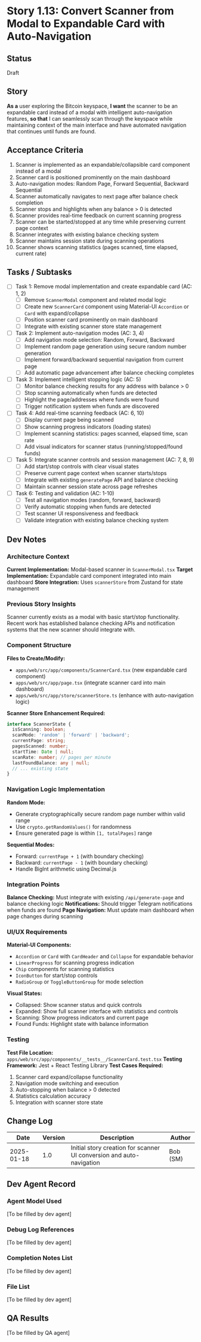 # Story 1.13: Convert Scanner from Modal to Expandable Card with Auto-Navigation

## Status
Draft

## Story
**As a** user exploring the Bitcoin keyspace,
**I want** the scanner to be an expandable card instead of a modal with intelligent auto-navigation features,
**so that** I can seamlessly scan through the keyspace while maintaining context of the main interface and have automated navigation that continues until funds are found.

## Acceptance Criteria
1. Scanner is implemented as an expandable/collapsible card component instead of a modal
2. Scanner card is positioned prominently on the main dashboard
3. Auto-navigation modes: Random Page, Forward Sequential, Backward Sequential
4. Scanner automatically navigates to next page after balance check completion
5. Scanner stops and highlights when any balance > 0 is detected
6. Scanner provides real-time feedback on current scanning progress
7. Scanner can be started/stopped at any time while preserving current page context
8. Scanner integrates with existing balance checking system
9. Scanner maintains session state during scanning operations
10. Scanner shows scanning statistics (pages scanned, time elapsed, current rate)

## Tasks / Subtasks
- [ ] Task 1: Remove modal implementation and create expandable card (AC: 1, 2)
  - [ ] Remove `ScannerModal` component and related modal logic
  - [ ] Create new `ScannerCard` component using Material-UI `Accordion` or `Card` with expand/collapse
  - [ ] Position scanner card prominently on main dashboard
  - [ ] Integrate with existing scanner store state management
- [ ] Task 2: Implement auto-navigation modes (AC: 3, 4)
  - [ ] Add navigation mode selection: Random, Forward, Backward
  - [ ] Implement random page generation using secure random number generation
  - [ ] Implement forward/backward sequential navigation from current page
  - [ ] Add automatic page advancement after balance checking completes
- [ ] Task 3: Implement intelligent stopping logic (AC: 5)
  - [ ] Monitor balance checking results for any address with balance > 0
  - [ ] Stop scanning automatically when funds are detected
  - [ ] Highlight the page/addresses where funds were found
  - [ ] Trigger notification system when funds are discovered
- [ ] Task 4: Add real-time scanning feedback (AC: 6, 10)
  - [ ] Display current page being scanned
  - [ ] Show scanning progress indicators (loading states)
  - [ ] Implement scanning statistics: pages scanned, elapsed time, scan rate
  - [ ] Add visual indicators for scanner status (running/stopped/found funds)
- [ ] Task 5: Integrate scanner controls and session management (AC: 7, 8, 9)
  - [ ] Add start/stop controls with clear visual states
  - [ ] Preserve current page context when scanner starts/stops
  - [ ] Integrate with existing `generatePage` API and balance checking
  - [ ] Maintain scanner session state across page refreshes
- [ ] Task 6: Testing and validation (AC: 1-10)
  - [ ] Test all navigation modes (random, forward, backward)
  - [ ] Verify automatic stopping when funds are detected
  - [ ] Test scanner UI responsiveness and feedback
  - [ ] Validate integration with existing balance checking system

## Dev Notes

### Architecture Context
**Current Implementation:** Modal-based scanner in `ScannerModal.tsx`
**Target Implementation:** Expandable card component integrated into main dashboard
**Store Integration:** Uses `scannerStore` from Zustand for state management

### Previous Story Insights
Scanner currently exists as a modal with basic start/stop functionality. Recent work has established balance checking APIs and notification systems that the new scanner should integrate with.

### Component Structure
**Files to Create/Modify:**
- `apps/web/src/app/components/ScannerCard.tsx` (new expandable card component)
- `apps/web/src/app/page.tsx` (integrate scanner card into main dashboard)
- `apps/web/src/app/store/scannerStore.ts` (enhance with auto-navigation logic)

**Scanner Store Enhancement Required:**
```typescript
interface ScannerState {
  isScanning: boolean;
  scanMode: 'random' | 'forward' | 'backward';
  currentPage: string;
  pagesScanned: number;
  startTime: Date | null;
  scanRate: number; // pages per minute
  lastFoundBalance: any | null;
  // ... existing state
}
```

### Navigation Logic Implementation
**Random Mode:**
- Generate cryptographically secure random page number within valid range
- Use `crypto.getRandomValues()` for randomness
- Ensure generated page is within `[1, totalPages]` range

**Sequential Modes:**
- Forward: `currentPage + 1` (with boundary checking)
- Backward: `currentPage - 1` (with boundary checking)
- Handle BigInt arithmetic using Decimal.js

### Integration Points
**Balance Checking:** Must integrate with existing `/api/generate-page` and balance checking logic
**Notifications:** Should trigger Telegram notifications when funds are found
**Page Navigation:** Must update main dashboard when page changes during scanning

### UI/UX Requirements
**Material-UI Components:**
- `Accordion` or `Card` with `CardHeader` and `Collapse` for expandable behavior
- `LinearProgress` for scanning progress indication
- `Chip` components for scanning statistics
- `IconButton` for start/stop controls
- `RadioGroup` or `ToggleButtonGroup` for mode selection

**Visual States:**
- Collapsed: Show scanner status and quick controls
- Expanded: Show full scanner interface with statistics and controls
- Scanning: Show progress indicators and current page
- Found Funds: Highlight state with balance information

### Testing
**Test File Location:** `apps/web/src/app/components/__tests__/ScannerCard.test.tsx`
**Testing Framework:** Jest + React Testing Library
**Test Cases Required:**
1. Scanner card expand/collapse functionality
2. Navigation mode switching and execution
3. Auto-stopping when balance > 0 detected
4. Statistics calculation accuracy
5. Integration with scanner store state

## Change Log
| Date | Version | Description | Author |
|------|---------|-------------|---------|
| 2025-01-18 | 1.0 | Initial story creation for scanner UI conversion and auto-navigation | Bob (SM) |

## Dev Agent Record

### Agent Model Used
[To be filled by dev agent]

### Debug Log References
[To be filled by dev agent]

### Completion Notes List
[To be filled by dev agent]

### File List
[To be filled by dev agent]

## QA Results
[To be filled by QA agent] 